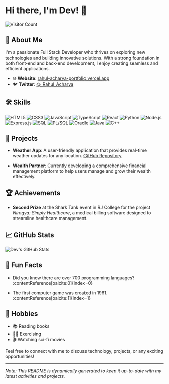 # Hi there, I'm Dev! 👋

![Visitor Count](https://komarev.com/ghpvc/?username=Dev7896&color=blue)

## 🚀 About Me

I'm a passionate Full Stack Developer who thrives on exploring new technologies and building innovative solutions. With a strong foundation in both front-end and back-end development, I enjoy creating seamless and efficient applications.

- 🌐 **Website**: [rahul-acharya-portfolio.vercel.app](https://rahul-acharya-portfolio.vercel.app/)
- 🐦 **Twitter**: [@_Rahul_Acharya](https://twitter.com/_Rahul_Acharya)

## 🛠️ Skills

![HTML5](https://img.shields.io/badge/-HTML5-E34F26?style=flat-square&logo=html5&logoColor=white)
![CSS3](https://img.shields.io/badge/-CSS3-1572B6?style=flat-square&logo=css3)
![JavaScript](https://img.shields.io/badge/-JavaScript-F7DF1E?style=flat-square&logo=javascript&logoColor=black)
![TypeScript](https://img.shields.io/badge/-TypeScript-007ACC?style=flat-square&logo=typescript)
![React](https://img.shields.io/badge/-React-61DAFB?style=flat-square&logo=react&logoColor=black)
![Python](https://img.shields.io/badge/-Python-3776AB?style=flat-square&logo=python&logoColor=white)
![Node.js](https://img.shields.io/badge/-Node.js-339933?style=flat-square&logo=node.js&logoColor=white)
![Express.js](https://img.shields.io/badge/-Express.js-000000?style=flat-square&logo=express&logoColor=white)
![SQL](https://img.shields.io/badge/-SQL-4479A1?style=flat-square&logo=postgresql&logoColor=white)
![PL/SQL](https://img.shields.io/badge/-PL/SQL-336791?style=flat-square&logo=oracle&logoColor=white)
![Oracle](https://img.shields.io/badge/-Oracle-F80000?style=flat-square&logo=oracle&logoColor=white)
![Java](https://img.shields.io/badge/-Java-007396?style=flat-square&logo=java&logoColor=white)
![C++](https://img.shields.io/badge/-C++-00599C?style=flat-square&logo=c%2B%2B&logoColor=white)

## 🌟 Projects

- **Weather App**: A user-friendly application that provides real-time weather updates for any location. [GitHub Repository](https://github.com/Dev7896/weather-app)

- **Wealth Partner**: Currently developing a comprehensive financial management platform to help users manage and grow their wealth effectively.

## 🏆 Achievements

- **Second Prize** at the Shark Tank event in RJ College for the project *Nirogya: Simply Healthcare*, a medical billing software designed to streamline healthcare management.

## 📈 GitHub Stats

![Dev's GitHub Stats](https://github-readme-stats.vercel.app/api?username=Dev7896&show_icons=true&theme=radical)

## 🎉 Fun Facts

- Did you know there are over 700 programming languages? :contentReference[oaicite:0]{index=0}

- The first computer game was created in 1961. :contentReference[oaicite:1]{index=1}

## 🎯 Hobbies

- 📚 Reading books
- 🏋️‍♂️ Exercising
- 🎬 Watching sci-fi movies

Feel free to connect with me to discuss technology, projects, or any exciting opportunities!

---

*Note: This README is dynamically generated to keep it up-to-date with my latest activities and projects.*

